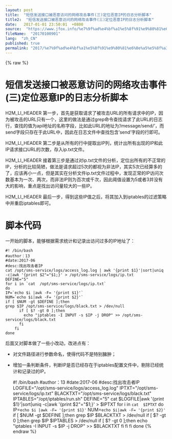 ```yaml
---
layout: post
title:  "短信发送接口被恶意访问的网络攻击事件(三)定位恶意IP的日志分析脚本"
title2:  "短信发送接口被恶意访问的网络攻击事件(三)定位恶意IP的日志分析脚本"
date:   2017-01-01 23:50:01  +0800
source:  "https://www.jfox.info/%e7%9f%ad%e4%bf%a1%e5%8f%91%e9%80%81%e6%8e%a5%e5%8f%a3%e8%a2%ab%e6%81%b6%e6%84%8f%e8%ae%bf%e9%97%ae%e7%9a%84%e7%bd%91%e7%bb%9c%e6%94%bb%e5%87%bb%e4%ba%8b%e4%bb%b6-%e4%b8%89-%e5%ae%9a%e4%bd%8d%e6%81%b6.html"
fileName:  "20170100901"
lang:  "zh_CN"
published: true
permalink: "2017/%e7%9f%ad%e4%bf%a1%e5%8f%91%e9%80%81%e6%8e%a5%e5%8f%a3%e8%a2%ab%e6%81%b6%e6%84%8f%e8%ae%bf%e9%97%ae%e7%9a%84%e7%bd%91%e7%bb%9c%e6%94%bb%e5%87%bb%e4%ba%8b%e4%bb%b6-%e4%b8%89-%e5%ae%9a%e4%bd%8d%e6%81%b6.html"
---
```

{% raw %}
# 短信发送接口被恶意访问的网络攻击事件(三)定位恶意IP的日志分析脚本 


H2M_LI_HEADER 
第一步，首先是获取请求了被攻击URL的所有请求中的IP，因为被攻击的URL只有一个，这里的做法是通过grep命令查找请求了此URL的日志行，查找的值为api地址的名称字段，比如此URL的地址为’/message/send/’，而send字段只存在于此URL中，因此在日志文件中查找包含’send’字段的行即可。

H2M_LI_HEADER 
第二步是从所有的行中提取出IP列，统计出所有出现的IP和此IP请求接口URL的次数，存入ip.txt文件。

H2M_LI_HEADER 
接着第三步是通过对ip.txt文件的分析，定位出所有的不正常的IP，分析的比较简陋，做法是请求超过5次的都视为非法IP，其实5次已经算多的了，应该再小一点，但是其实在分析文件ip.txt文件过程中，发现正常的IP访问次数基本为一次、两次，而非法IP则为百次或千次，因此阈值设置为5或者3并没有大的影响，重点是找出访问量较大的一些IP。

H2M_LI_HEADER 
最后一步，得到这些IP值之后，将其加入到iptables的过滤策略中并重启iptables即可。

# 脚本代码

一开始的脚本，能够根据需求统计和记录出访问过多的IP地址了：

    #! /bin/bash
    #author：13
    #date:2017-06
    #desc:找出攻击者IP
    cat /opt/sms-service/logs/access_log.log | awk '{print $1}'|sort|uniq -c|awk '{print $2"="$1;}' > /opt/sms-service/logs/ip.txt
    DEFINE="5"
    for i in `cat  /opt/sms-service/logs/ip.txt`
    do
    IP=`echo $i |awk -F= '{print $1}'`
    NUM=`echo $i|awk -F= '{print $2}'`
    if [ $NUM -gt $DEFINE ];then
    grep $IP /opt/sms-service/logs/black.txt > /dev/null
          if [ $? -gt 0 ];then
            echo "iptables -I INPUT -s $IP -j DROP" >> /opt/sms-service/logs/black.txt
          fi
        fi
    done
    

后面又对脚本做了一些小改动，改进点有：

- 对文件路径进行参数命名，使得代码不是特别臃肿；
- 增加一条判断条件，判断IP是否已经存在于iptables配置文件中，剔除已经统计和记录过的IP。

    #! /bin/bash
    #author：13
    #date:2017-06
    #desc:找出攻击者IP
    LOGFILE="/opt/sms-service/logs/access_log.log"
    IPTXT="/opt/sms-service/logs/ip.txt"
    BLACKTXT="/opt/sms-service/logs/black.txt"
    IPTABLES="/opt/iptables/run.sh"
    DEFINE="5"
    cat $LOGFILE|awk '{print $1}'|sort|uniq -c|awk '{print $2"="$1;}' > $IPTXT
    for i in `cat  $IPTXT`
    do
    IP=`echo $i |awk -F= '{print $1}'`
    NUM=`echo $i|awk -F= '{print $2}'`
    if [ $NUM -gt $DEFINE ];then
    grep $IP $BLACKTXT > /dev/null
          if [ $? -gt 0 ];then
            grep $IP $IPTABLES > /dev/null
            if [ $? -gt 0 ];then
            echo "iptables -I INPUT -s $IP -j DROP" >> $BLACKTXT
            fi
          fi
        fi
    done
{% endraw %}